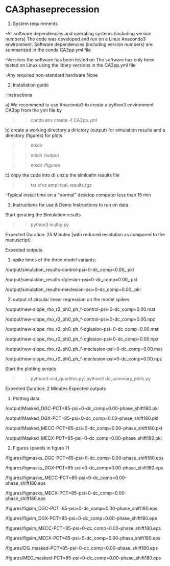 # CA3phaseprecession

1.  System requirements

-All software dependencies and operating systems (including version numbers)
The code was developed and run on a Linux Anaconda3 environment. 
Software dependencies (including version numbers) are summarized in the conda CA3pp.yml file

-Versions the software has been tested on
The software has only been tested on Linux using the libary versions in the CA3pp.yml file

-Any required non-standard hardware
None

2.  Installation guide

-Instructions

a) We recommend to use Anaconda3 to create a python3 environment CA3pp from the yml file by
>> conda env create -f CA3pp.yml

b) create a working directory a dirictory (output) for simulation results and a directory (figures) for plots
>> mkdir <ROOTDIR>

>> mkdir <ROOTDIR>/output

>> mkdir <ROOTDIR>/figures

c) copy the code into <ROOTDIR>
d) unzip the simluatin results file
>> tar xfvz empirical_results.tgz

-Typical install time on a "normal" desktop computer
less than 15 min

3.  Instructions for use & Demo
Instructions to run on data

Start gerating the Simulation results
>> python3 multip.py

Expected Duration: 25 Minutes [with reduced resolution as compared to the manuscript]

Expected outputs
1) spike times of the three model variants:

<ROOTDIR>/output/simulation_results-control-psi=0-dc_comp=0.00_.pkl

<ROOTDIR>/output/simulation_results-dglesion-psi=0-dc_comp=0.00_.pkl

<ROOTDIR>/output/simulation_results-meclesion-psi=0-dc_comp=0.00_.pkl

2) output of circular linear regression on the model spikes   

<ROOTDIR>/output/new-slope_rho_r2_ph0_ph_f-control-psi=0-dc_comp=0.00.mat

<ROOTDIR>/output/new-slope_rho_r2_ph0_ph_f-control-psi=0-dc_comp=0.00.npz

<ROOTDIR>/output/new-slope_rho_r2_ph0_ph_f-dglesion-psi=0-dc_comp=0.00.mat

<ROOTDIR>/output/new-slope_rho_r2_ph0_ph_f-dglesion-psi=0-dc_comp=0.00.npz

<ROOTDIR>/output/new-slope_rho_r2_ph0_ph_f-meclesion-psi=0-dc_comp=0.00.mat

<ROOTDIR>/output/new-slope_rho_r2_ph0_ph_f-meclesion-psi=0-dc_comp=0.00.npz

Start the plotting scripts
>> python3 mid_quartiles.py; python3 do_summary_plots.py

Expected Duration: 2 Minutes
Expected outputs

1) Plotting data

<ROOTDIR>/output/Masked_DGC-PCT=85-psi=0-dc_comp=0.00-phase_shift180.pkl

<ROOTDIR>/output/Masked_DGX-PCT=85-psi=0-dc_comp=0.00-phase_shift180.pkl

<ROOTDIR>/output/Masked_MECC-PCT=85-psi=0-dc_comp=0.00-phase_shift180.pkl

<ROOTDIR>/output/Masked_MECX-PCT=85-psi=0-dc_comp=0.00-phase_shift180.pkl


2) Figures (panels in figure 7)

<ROOTDIR>/figures/figmasks_DGC-PCT=85-psi=0-dc_comp=0.00-phase_shift180.eps

<ROOTDIR>/figures/figmasks_DGX-PCT=85-psi=0-dc_comp=0.00-phase_shift180.eps

<ROOTDIR>/figures/figmasks_MECC-PCT=85-psi=0-dc_comp=0.00-phase_shift180.eps

<ROOTDIR>/figures/figmasks_MECX-PCT=85-psi=0-dc_comp=0.00-phase_shift180.eps

<ROOTDIR>/figures/figsim_DGC-PCT=85-psi=0-dc_comp=0.00-phase_shift180.eps

<ROOTDIR>/figures/figsim_DGX-PCT=85-psi=0-dc_comp=0.00-phase_shift180.eps

<ROOTDIR>/figures/figsim_MECC-PCT=85-psi=0-dc_comp=0.00-phase_shift180.eps

<ROOTDIR>/figures/figsim_MECX-PCT=85-psi=0-dc_comp=0.00-phase_shift180.eps

<ROOTDIR>/figures/DG_masked-PCT=85-psi=0-dc_comp=0.00-phase_shift180.eps

<ROOTDIR>/figures/MEC_masked-PCT=85-psi=0-dc_comp=0.00-phase_shift180.eps




